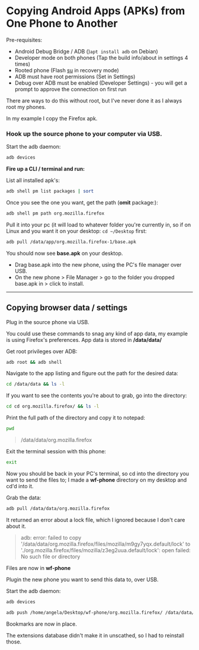 # Copying Android Apps (APKs) from One Phone to Another
Pre-requisites:
- Android Debug Bridge / ADB ()`apt install adb` on Debian)
- Developer mode on both phones (Tap the build info/about in settings 4 times)
- Rooted phone (Flash [su](https://download.lineageos.org/extras) in recovery mode)
- ADB must have root permissions (Set in Settings)
- Debug over ADB must be enabled (Developer Settings) - you will get a prompt to approve the connection on first run

There are ways to do this without root, but I've never done it as I always root my phones.

In my example I copy the Firefox apk.

### Hook up the source phone to your computer via USB.

Start the adb daemon:
```bash
adb devices
```

**Fire up a CLI / terminal and run:**

List all installed apk's:
```bash
adb shell pm list packages | sort
```

Once you see the one you want, get the path (**omit** package:):
```bash
adb shell pm path org.mozilla.firefox
```

Pull it into your pc (it will load to whatever folder you're currently in, so if on Linux and you want it on your desktop: `cd ~/Desktop` first:
```bash
adb pull /data/app/org.mozilla.firefox-1/base.apk
```

You should now see **base.apk** on your desktop.

- Drag base.apk into the new phone, using the PC's file manager over USB.
- On the new phone > File Manager > go to the folder you dropped base.apk in > click to install.

***

## Copying browser data / settings

Plug in the source phone via USB.

You could use these commands to snag any kind of app data, my example is using Firefox's preferences.  App data is stored in **/data/data/**

Get root privileges over ADB:
```bash
adb root && adb shell
```

Navigate to the app listing and figure out the path for the desired data:
```bash
cd /data/data && ls -l
```

If you want to see the contents you're about to grab, go into the directory:
```bash
cd cd org.mozilla.firefox/ && ls -l
```

Print the full path of the directory and copy it to notepad:
```bash
pwd
```

> /data/data/org.mozilla.firefox

Exit the terminal session with this phone:
```bash
exit
```

Now you should be back in your PC's terminal, so cd into the directory you want to send the files to; I made a **wf-phone** directory on my desktop and cd'd into it.

Grab the data:
```bash
adb pull /data/data/org.mozilla.firefox
```

It returned an error about a lock file, which I ignored because I don't care about it.
> adb: error: failed to copy '/data/data/org.mozilla.firefox/files/mozilla/m9gy7yqx.default/lock' to './org.mozilla.firefox/files/mozilla/z3eg2uua.default/lock': open failed: No such file or directory

Files are now in **wf-phone**

Plugin the new phone you want to send this data to, over USB.

Start the adb daemon:
```bash
adb devices
```

```bash
adb push /home/angela/Desktop/wf-phone/org.mozilla.firefox/ /data/data/
```

Bookmarks are now in place.

The extensions database didn't make it in unscathed, so I had to reinstall those.
